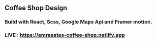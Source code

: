 ## Coffee Shop Design

### Build with React, Scss, Google Maps Api and Framer motion.

### LIVE : https://emresates-coffee-shop.netlify.app
